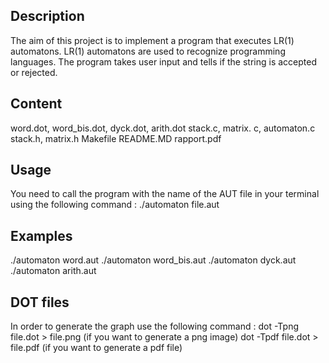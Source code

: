 ## Description

The aim of this project is to implement a program that executes LR(1) automatons.
LR(1) automatons are used to recognize programming languages.
The program takes user input and tells if the string is accepted or rejected.


## Content

word.dot, word_bis.dot, dyck.dot, arith.dot
stack.c, matrix. c, automaton.c
stack.h, matrix.h
Makefile
README.MD
rapport.pdf


## Usage

You need to call the program with the name of the AUT file in your terminal using the following command : ./automaton file.aut


## Examples

./automaton word.aut
./automaton word_bis.aut
./automaton dyck.aut
./automaton arith.aut


## DOT files

In order to generate the graph use the following command :
dot -Tpng file.dot > file.png (if you want to generate a png image)
dot -Tpdf file.dot > file.pdf (if you want to generate a pdf file)

